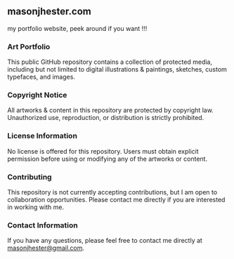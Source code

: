 ## masonjhester.com
my portfolio website, peek around if you want !!!

### Art Portfolio
This public GitHub repository contains a collection of protected media, including but not limited to digital illustrations & paintings, sketches, custom typefaces, and images.
### Copyright Notice
All artworks & content in this repository are protected by copyright law. Unauthorized use, reproduction, or distribution is strictly prohibited.
### License Information
No license is offered for this repository. Users must obtain explicit permission before using or modifying any of the artworks or content.
### Contributing
This repository is not currently accepting contributions, but I am open to collaboration opportunities. Please contact me directly if you are interested in working with me.
### Contact Information
If you have any questions, please feel free to contact me directly at [masonjhester@gmail.com](mailto:masonjhester@gmail.com).

